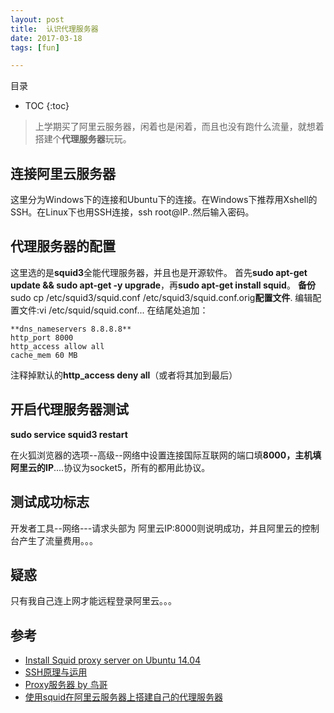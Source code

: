```yaml
---
layout: post
title:  认识代理服务器
date: 2017-03-18
tags: [fun]

---
```


目录

* TOC 
{:toc}

>上学期买了阿里云服务器，闲着也是闲着，而且也没有跑什么流量，就想着搭建个**代理服务器**玩玩。


## 连接阿里云服务器

这里分为Windows下的连接和Ubuntu下的连接。在Windows下推荐用Xshell的SSH。在Linux下也用SSH连接，ssh root@IP..然后输入密码。


## 代理服务器的配置

这里选的是**squid3**全能代理服务器，并且也是开源软件。
首先**sudo apt-get update && sudo apt-get -y upgrade**，再**sudo apt-get install squid**。
**备份**sudo cp /etc/squid3/squid.conf /etc/squid3/squid.conf.orig**配置文件**.
编辑配置文件:vi  /etc/squid/squid.conf...
在结尾处追加：

``` 
**dns_nameservers 8.8.8.8**
http_port 8000
http_access allow all
cache_mem 60 MB

```

注释掉默认的**http_access deny all**（或者将其加到最后）

## 开启代理服务器测试

**sudo service squid3 restart**

在火狐浏览器的选项--高级--网络中设置连接国际互联网的端口填**8000，主机填阿里云的IP**....协议为socket5，所有的都用此协议。


## 测试成功标志

开发者工具--网络---请求头部为 阿里云IP:8000则说明成功，并且阿里云的控制台产生了流量费用。。。

## 疑惑
只有我自己连上网才能远程登录阿里云。。。

## 参考
+ [Install Squid proxy server on Ubuntu 14.04](https://www.rosehosting.com/blog/install-squid-proxy-server-on-ubuntu-14-04/)
+ [SSH原理与运用](http://www.ruanyifeng.com/blog/2011/12/ssh_remote_login.html)
+ [Proxy服务器 by 鸟哥](http://cn.linux.vbird.org/linux_server/0420squid_3.php)
+ [使用squid在阿里云服务器上搭建自己的代理服务器](http://blog.liuxianan.com/linux-squid-reverse-proxy.html)









